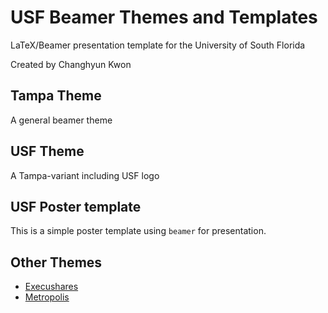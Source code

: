 # USF Beamer Themes and Templates
LaTeX/Beamer presentation template for the University of South Florida

Created by Changhyun Kwon

## Tampa Theme

A general beamer theme

## USF Theme

A Tampa-variant including USF logo


## USF Poster template

This is a simple poster template using `beamer` for presentation.


## Other Themes

- [Execushares](https://github.com/hamaluik/Beamer-Theme-Execushares)
- [Metropolis](https://github.com/matze/mtheme)
